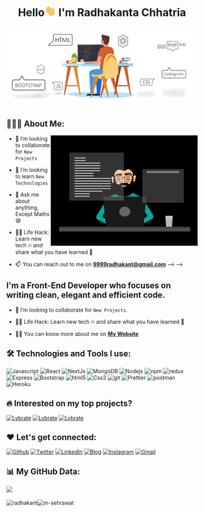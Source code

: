 ﻿<h1 align="center">Hello<img src="https://raw.githubusercontent.com/ABSphreak/ABSphreak/master/gifs/Hi.gif" width="30"> I'm Radhakanta Chhatria</h1>

<!--
**soumyajit4419/soumyajit4419** is a ✨ _special_ ✨ repository because its `README.md` (this file) appears on your GitHub profile.
Here are some ideas to get you started: -->

<div align="center">
  <img src ="./banner.gif" />
  
</div>

 <br/>

## 👨🏻‍💻 About Me:

<img  src="./thoughtworks.gif" height="290px" align="right" />
<!-- 
- 🙋‍♂️ All about me is at **[My Website](https://radhakant-portfolio.vercel.app/)**

<!-- - 🔭 I’m currently working on `Something Intresting`. -->

- 👯 I’m looking to collaborate for `New Projects`

- 🤔 I’m looking to learn `New Technologies`

- 💬 Ask me about anything, Except Maths :sweat_smile:

- 👨‍💻 Life Hack: Learn new tech :fire: and share what you have learned :tada:

- 📫 You can reach out to me on **9999radhakant@gmail.com** --> -->
## I'm a Front-End Developer who focuses on writing clean, elegant and efficient code.
- 👯 I’m looking to collaborate for `New Projects`.

- 👨‍💻 Life Hack: Learn new tech :fire: and share what you have learned :tada:

- 🙋‍♂️ You can know more about me on **[My Website](https://radhakant-portfolio.vercel.app/)**



## 🛠️ Technologies and Tools I use:

<p>

<img alt="Javascript" src="https://img.shields.io/badge/JavaScript-323330?style=for-the-badge&logo=javascript&logoColor=F7DF1E"  height="25px"/>
<img alt="React" src="https://img.shields.io/badge/React-20232A?style=for-the-badge&logo=react&logoColor=61DAFB" height="25px"/>
<img alt="NextJs" src="https://img.shields.io/badge/Next-black?style=for-the-badge&logo=next.js&logoColor=white" height="25px"/>
<img alt="MongoDB" src="https://img.shields.io/badge/-MongoDB-13aa52?style=flat-square&logo=mongodb&logoColor=white"  height="25px"/>
<img alt="Nodejs" src="https://img.shields.io/badge/-Nodejs-43853d?style=flat-square&logo=Node.js&logoColor=white"  height="25px"/>
<img alt="npm" src="https://img.shields.io/badge/NPM-%23000000.svg?style=for-the-badge&logo=npm&logoColor=white" height="25px"/>
<img alt="redux" src="https://img.shields.io/badge/-Redux-764ABC?style=flat-square&logo=redux&logoColor=white" height="25px"/>
 <img alt="Express" src="https://img.shields.io/badge/express.js-%23404d59.svg?style=for-the-badge&logo=express&logoColor=%2361DAFB" height="25px"/>
<img alt="Bootstrap" src="https://img.shields.io/badge/Bootstrap-563D7C?style=for-the-badge&logo=bootstrap&logoColor=white" height="25px"/>
<img alt="html5" src="https://img.shields.io/badge/HTML5-E34F26?style=for-the-badge&logo=html5&logoColor=white" height="25px"/>
<img alt="Css3" src="https://img.shields.io/badge/CSS3-1572B6?style=for-the-badge&logo=css3&logoColor=white" height="25px"/>
<img alt="git" src="https://img.shields.io/badge/-Git-F05032?style=flat-square&logo=git&logoColor=white" height="25px"/>
<img alt="Prettier" src="https://img.shields.io/badge/-Prettier-F7B93E?style=flat-square&logo=prettier&logoColor=white" height="25px"/>
 <img alt="postman" src="https://img.shields.io/badge/-Postman-00C7B7?style=flat-square&logo=postman&logoColor=white" height="25px"/>
 <img alt="Heroku" src="https://img.shields.io/badge/-Heroku-430098?style=flat-square&logo=heroku&logoColor=white" height="25px"/>
</p>

## :fire: Interested on my top projects?

<p align="left">
  <a href="https://github.com/yash-2507/J.Crew-Clone" target="blank"><img src="https://img.shields.io/static/v1?style=for-the-badge&message=J.Crew&color=1BB91F&logo=tmux&logoColor=FFFFFF&label=" alt="Lybrate" /></a> 
  <a href="https://github.com/RadhakantaChhatria/Fitmeals" target="blank"><img src="https://img.shields.io/static/v1?style=for-the-badge&message=Fitmeals&color=FD3A5C&logo=hotjar&logoColor=FFFFFF&label=" alt="Lybrate" /></a>   
  <a href="https://github.com/thezolooo/PharmEasy" target="blank"><img src="https://img.shields.io/static/v1?style=for-the-badge&message=PharmEasy&color=840010&logo=Signal&logoColor=FFFFFF&label=" alt="Lybrate" /></a>   
<!-- <a href="https://github.com/m-sehrawat/Facebook-Clone" target="blank"><img src="https://img.shields.io/static/v1?style=for-the-badge&message=Facebook&color=1a78f4&logo=facebook&logoColor=FFFFFF&label=" alt="Lybrate" /></a>   
<a href="https://github.com/m-sehrawat/Lybrate-Website-Clone-Version-2.0" target="blank"><img src="https://img.shields.io/static/v1?style=for-the-badge&message=Lybrate&color=E60012&logo=stadia&logoColor=FFFFFF&label=" alt="Lybrate" /></a>   
<a href="https://github.com/m-sehrawat/Adidas-Website-Clone" target="blank"><img src="https://img.shields.io/static/v1?style=for-the-badge&message=Adidas&color=000000&logo=Adidas&logoColor=FFFFFF&label=" alt="adidas"/></a> -->
</p>


## ❤️ Let's get connected:

<p><a href="https://radhakant-portfolio.vercel.app/" target="_blank"><img alt="Github" src="https://img.shields.io/badge/RADHAKANT-9146FF.svg?&style=for-the-badge&logo=appveyor&logoColor=white" height="30px" /></a> <a href="https://twitter.com/radhakantchhat1" target="_blank"><img alt="Twitter" src="https://img.shields.io/badge/twitter-%231DA1F2.svg?&style=for-the-badge&logo=twitter&logoColor=white"  height="30px"/></a> <a href="https://www.linkedin.com/in/radhakanta-chhatria-91b0171a9/" target="_blank"><img alt="LinkedIn" src="https://img.shields.io/badge/linkedin-%230077B5.svg?&style=for-the-badge&logo=linkedin&logoColor=white"  height="30px"/></a> <a href="https://medium.com/@9999radhakant" target="_blank"><img alt="Blog" src="https://img.shields.io/badge/Blog-0A0A0A?style=for-the-badge&logo=blog&logoColor=white"  height="30px"/></a> <a href="https://www.instagram.com/radhakant_10/" target="_blank"><img alt="Instagram" src="https://img.shields.io/badge/Instagram-E4405F?style=for-the-badge&logo=instagram&logoColor=white"  height="30px"/></a> <a title="9999radhakant@gmail.com" href="mailto:9999radhakant@gmail.com" target="blank"><img alt="Gmail" src="https://img.shields.io/badge/Gmail-D14836?style=for-the-badge&logo=gmail&logoColor=white" height="30px" /></a>
</p>


## 📊 My GitHub Data:

<!-- <div align="center">
  <img align="center" src="https://github-readme-stats.anuraghazra1.vercel.app/api?username=RadhakantaChhatria&show_icons=true" />
  <img align="center" src="https://github-readme-streak-stats.herokuapp.com/?user=RadhakantaChhatria&" alt="radhakant" /> -->

  <img src="https://camo.githubusercontent.com/f11b92476ee793cfe97f20e0564ab552bd9bd670179d7b6772c59bb4d3218ca6/68747470733a2f2f692e70696e696d672e636f6d2f6f726967696e616c732f36352f63342f66342f36356334663435323537316265313236316539633632336637646134383861632e676966" width="35"/></i>

<p>
<img align="center" src="https://github-readme-stats.vercel.app/api?username=RadhakantaChhatria&count_private=true&show_icons=true&include_all_commits=true&hide=issues,contribs&border_radius=0&locale=en" alt="radhakant" height="139"/><img align="center" src="https://github-readme-stats.vercel.app/api/top-langs/?username=RadhakantaChhatria&layout=compact&border_radius=0" alt="m-sehrawat" height="139" />
</p>
</div>

